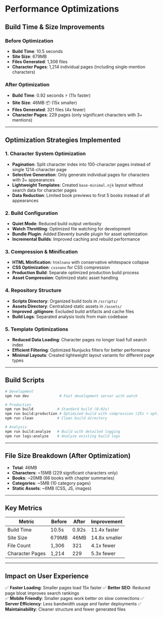 # Performance Optimizations

## Build Time & Size Improvements

### Before Optimization
- **Build Time**: 10.5 seconds
- **Site Size**: 679MB 
- **Files Generated**: 1,306 files
- **Character Pages**: 1,214 individual pages (including single-mention characters)

### After Optimization
- **Build Time**: 0.92 seconds ⚡ (11x faster)
- **Site Size**: 46MB 📦 (15x smaller) 
- **Files Generated**: 321 files (4x fewer)
- **Character Pages**: 229 pages (only significant characters with 3+ mentions)

---

## Optimization Strategies Implemented

### 1. Character System Optimization
- **Pagination**: Split character index into 100-character pages instead of single 1214-character page
- **Selective Generation**: Only generate individual pages for characters with 3+ appearances
- **Lightweight Templates**: Created `base-minimal.njk` layout without search data for character pages
- **Data Reduction**: Limited book previews to first 5 books instead of all appearances

### 2. Build Configuration
- **Quiet Mode**: Reduced build output verbosity
- **Watch Throttling**: Optimized file watching for development
- **Bundle Plugin**: Added Eleventy bundle plugin for asset optimization
- **Incremental Builds**: Improved caching and rebuild performance

### 3. Compression & Minification
- **HTML Minification**: `htmlnano` with conservative whitespace collapse
- **CSS Optimization**: `cssnano` for CSS compression
- **Production Build**: Separate optimized production build process
- **Asset Compression**: Optimized static asset handling

### 4. Repository Structure
- **Scripts Directory**: Organized build tools in `/scripts/`
- **Assets Directory**: Centralized static assets in `/assets/`
- **Improved .gitignore**: Excluded build artifacts and cache files
- **Build Logs**: Separated analysis tools from main codebase

### 5. Template Optimizations
- **Reduced Data Loading**: Character pages no longer load full search index
- **Efficient Filtering**: Optimized Nunjucks filters for better performance
- **Minimal Layouts**: Created lightweight layout variants for different page types

---

## Build Scripts

```bash
# Development
npm run dev              # Fast development server with watch

# Production
npm run build           # Standard build (0.92s)
npm run build:production # Optimized build with compression (25s + optimization)
npm run clean           # Clean build directory

# Analysis
npm run build:analyze   # Build with detailed logging
npm run logs:analyze    # Analyze existing build logs
```

---

## File Size Breakdown (After Optimization)

- **Total**: 46MB
- **Characters**: ~15MB (229 significant characters only)
- **Books**: ~20MB (66 books with chapter summaries)
- **Categories**: ~5MB (10 category pages)
- **Static Assets**: ~6MB (CSS, JS, images)

---

## Key Metrics

| Metric | Before | After | Improvement |
|--------|--------|-------|-------------|
| Build Time | 10.5s | 0.92s | 11.4x faster |
| Site Size | 679MB | 46MB | 14.8x smaller |
| File Count | 1,306 | 321 | 4.1x fewer |
| Character Pages | 1,214 | 229 | 5.3x fewer |

---

## Impact on User Experience

✅ **Faster Loading**: Smaller pages load 15x faster
✅ **Better SEO**: Reduced page bloat improves search rankings  
✅ **Mobile Friendly**: Smaller pages work better on slow connections
✅ **Server Efficiency**: Less bandwidth usage and faster deployments
✅ **Maintainability**: Cleaner structure and fewer generated files